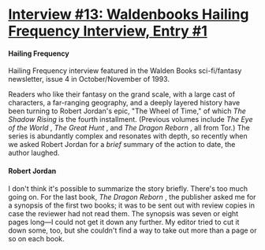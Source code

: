 # [Interview #13: Waldenbooks Hailing Frequency Interview, Entry #1](https://www.theoryland.com/intvmain.php?i=13#1)

#### Hailing Frequency

Hailing Frequency interview featured in the Walden Books sci-fi/fantasy newsletter, issue 4 in October/November of 1993.

Readers who like their fantasy on the grand scale, with a large cast of characters, a far-ranging geography, and a deeply layered history have been turning to Robert Jordan's epic, "The Wheel of Time," of which
*The Shadow Rising*
is the fourth installment. (Previous volumes include
*The Eye of the World*
,
*The Great Hunt*
, and
*The Dragon Reborn*
, all from Tor.) The series is abundantly complex and resonates with depth, so recently when we asked Robert Jordan for a
*brief*
summary of the action to date, the author laughed.

#### Robert Jordan

I don't think it's possible to summarize the story briefly. There's too much going on. For the last book,
*The Dragon Reborn*
, the publisher asked me for a synopsis of the first two books; it was to be sent out with review copies in case the reviewer had not read them. The synopsis was seven or eight pages long—I could not get it down any further. My editor tried to cut it down some, too, but she couldn't find a way to take out more than a page or so on each book.

